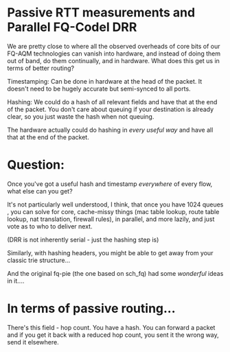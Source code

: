 # Passive RTT measurements and Parallel FQ-Codel DRR

We are pretty close to where all the observed overheads of core bits
of our FQ-AQM technologies can vanish into hardware, and instead of doing them
out of band, do them continually, and in hardware. What does this get us
in terms of better routing?

Timestamping: Can be done in hardware at the head of the packet. It doesn't
need to be hugely accurate but semi-synced to all ports.

Hashing: We could do a hash of all relevant fields and have that at the end of
the packet. You don't care about queuing if your destination is already clear,
so you just waste the hash when not queuing.

The hardware actually could do hashing in *every useful way* and have all
that at the end of the packet.

# Question:

Once you've got a useful hash and timestamp *everywhere* of every flow,
what else can you get?

It's not particularly well understood, I think, that once you have 1024 queues
, you can solve for core, cache-missy things (mac table lookup, route table lookup, nat translation, firewall rules), in parallel, and more lazily, and just vote as to who to deliver next.

(DRR is not inherently serial - just the hashing step is)

Similarly, with hashing headers, you might be able to get away from your classic
trie structure...

And the original fq-pie (the one based on sch_fq) had some *wonderful*
ideas in it....

# In terms of passive routing...

There's this field - hop count. You have a hash. You can forward a packet
and if you get it back with a reduced hop count, you sent it the wrong
way, send it elsewhere. 
